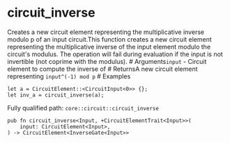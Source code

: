 # circuit_inverse

Creates a new circuit element representing the multiplicative inverse modulo p of an input circuit.This function creates a new circuit element representing the multiplicative inverse of the input element modulo the circuit's modulus. The operation will fail during evaluation if the input is not invertible (not coprime with the modulus).  # Arguments`input` - Circuit element to compute the inverse of  # ReturnsA new circuit element representing `input^(-1) mod p`  # Examples
```cairo
let a = CircuitElement::<CircuitInput<0>> {};
let inv_a = circuit_inverse(a);
```

Fully qualified path: `core::circuit::circuit_inverse`

<pre><code class="language-rust">pub fn circuit_inverse&lt;Input, +CircuitElementTrait&lt;Input&gt;&gt;(
    input: CircuitElement&lt;Input&gt;,
) -&gt; CircuitElement&lt;InverseGate&lt;Input&gt;&gt;</code></pre>

